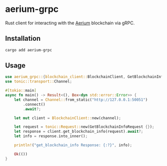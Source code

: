 # aerium-grpc

Rust client for interacting with the [Aerium](https://aerium.network) blockchain via gRPC.

## Installation

```bash
cargo add aerium-grpc
```

## Usage

```rust
use aerium_grpc::{blockchain_client::BlockchainClient, GetBlockchainInfoRequest};
use tonic::transport::Channel;

#[tokio::main]
async fn main() -> Result<(), Box<dyn std::error::Error>> {
    let channel = Channel::from_static("http://127.0.0.1:50051")
        .connect()
        .await?;

    let mut client = BlockchainClient::new(channel);

    let request = tonic::Request::new(GetBlockchainInfoRequest {});
    let response = client.get_blockchain_info(request).await?;
    let info = response.into_inner();

    println!("get_blockchain_info Response: {:?}", info);

    Ok(())
}
```
